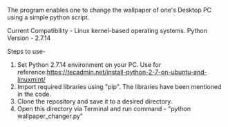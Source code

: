 The program enables one to change the wallpaper of one's Desktop PC using a simple python script.

Current Compatibility - Linux kernel-based operating systems.
Python Version - 2.7.14

Steps to use-

1. Set Python 2.7.14 environment on your PC. Use for reference:https://tecadmin.net/install-python-2-7-on-ubuntu-and-linuxmint/
2. Import required libraries using "pip". The libraries have been mentioned in the code.
3. Clone the repository and save it to a desired directory.
4. Open this directory via Terminal and run command - "python wallpaper_changer.py"
